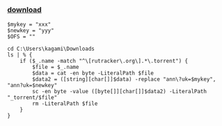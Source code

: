 ﻿---
pid:            2378
parent:         0
children:       
poster:         kagami
title:          
date:           2010-11-20 11:09:08
description:    
format:         posh
---

# 

### [download](2378.ps1)  



```posh
$mykey = "xxx"
$newkey = "yyy"
$OFS = ""

cd C:\Users\kagami\Downloads
ls | % {
    if ($_.name -match "^\[rutracker\.org\].*\.torrent") {
        $file = $_.name
        $data = cat -en byte -LiteralPath $file
        $data2 = ([string][char[]]$data) -replace "ann\?uk=$mykey", "ann?uk=$newkey"
        sc -en byte -value ([byte[]][char[]]$data2) -LiteralPath "_torrent/$file"
        rm -LiteralPath $file
    }
}
```
